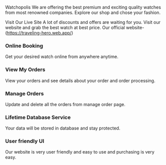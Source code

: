 Watchopolis
We are offering the best premium and exciting quality watches from most renowned companies. Explore our shop and chose your fashion.

Visit Our Live Site
A lot of discounts and offers are waiting for you. Visit our website and grab the best watch at best price. Our official website-(https://traveling-hero.web.app/)

### Online Booking
Get your desired watch online from anywhere anytime.

### View My Orders
View your orders and see details about your order and order processing.

### Manage Orders
Update and delete all the orders from manage order page.

### Lifetime Database Service
Your data will be stored in database and stay protected.

### User friendly UI
Our website is very user friendly and easy to use and purchasing is very easy.